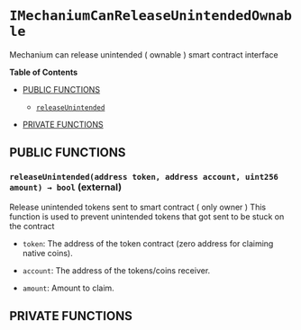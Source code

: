 # `IMechaniumCanReleaseUnintendedOwnable`


Mechanium can release unintended ( ownable ) smart contract interface


**Table of Contents**

- [PUBLIC FUNCTIONS](#public-functions)
    - [`releaseUnintended`](#IMechaniumCanReleaseUnintendedOwnable-releaseUnintended-address-address-uint256-)

- [PRIVATE FUNCTIONS](#private-functions)







## PUBLIC FUNCTIONS

### `releaseUnintended(address token, address account, uint256 amount) → bool` (external) <span id="IMechaniumCanReleaseUnintendedOwnable-releaseUnintended-address-address-uint256-"></span>

Release unintended tokens sent to smart contract ( only owner )
This function is used to prevent unintended tokens that got sent to be stuck on the contract

- `token`: The address of the token contract (zero address for claiming native coins).

- `account`: The address of the tokens/coins receiver.

- `amount`: Amount to claim.

## PRIVATE FUNCTIONS



